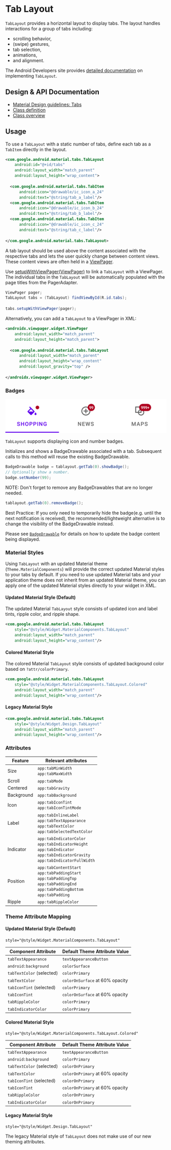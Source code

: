 <!--docs:
title: "Tab Layout"
layout: detail
section: components
excerpt: "A horizontal layout to display tabs."
iconId: tabs
path: /catalog/tab-layout/
-->

# Tab Layout

`TabLayout` provides a horizontal layout to display tabs. The layout handles
interactions for a group of tabs including:

- scrolling behavior,
- (swipe) gestures,
- tab selection,
- animations,
- and alignment.

The Android Developers site provides [detailed
documentation](https://developer.android.com/reference/com/google/android/material/tabs/TabLayout)
on implementing `TabLayout`.

## Design & API Documentation

-   [Material Design guidelines: Tabs](https://material.io/go/design-tabs)
    <!--{: .icon-list-item.icon-list-item--spec }-->
-   [Class
    definition](https://github.com/material-components/material-components-android/tree/master/lib/java/com/google/android/material/tabs/TabLayout.java)
    <!--{: .icon-list-item.icon-list-item--link }-->
-   [Class
    overview](https://developer.android.com/reference/com/google/android/material/tabs/TabLayout)
    <!--{: .icon-list-item.icon-list-item--link }--> <!--{: .icon-list }-->

## Usage

To use a `TabLayout` with a static number of tabs, define each tab as a
`TabItem` directly in the layout.

```xml
<com.google.android.material.tabs.TabLayout
    android:id="@+id/tabs"
    android:layout_width="match_parent"
    android:layout_height="wrap_content">

  <com.google.android.material.tabs.TabItem
      android:icon="@drawable/ic_icon_a_24"
      android:text="@string/tab_a_label"/>
  <com.google.android.material.tabs.TabItem
      android:icon="@drawable/ic_icon_b_24"
      android:text="@string/tab_b_label"/>
  <com.google.android.material.tabs.TabItem
      android:icon="@drawable/ic_icon_c_24"
      android:text="@string/tab_c_label"/>

</com.google.android.material.tabs.TabLayout>
```

A tab layout should be used above the content associated with the respective
tabs and lets the user quickly change between content views. These content views
are often held in a
[ViewPager](https://developer.android.com/reference/android/support/v4/view/ViewPager.html).

Use
[setupWithViewPager(ViewPager)](https://developer.android.com/reference/com/google/android/material/tabs/TabLayout#setupWithViewPager(ViewPager))
to link a `TabLayout` with a ViewPager. The individual tabs in the `TabLayout`
will be automatically populated with the page titles from the PagerAdapter.

```java
ViewPager pager;
TabLayout tabs = (TabLayout) findViewById(R.id.tabs);

tabs.setupWithViewPager(pager);
```

Alternatively, you can add a `TabLayout` to a ViewPager in XML:

```xml
<androidx.viewpager.widget.ViewPager
    android:layout_width="match_parent"
    android:layout_height="match_parent">

  <com.google.android.material.tabs.TabLayout
      android:layout_width="match_parent"
      android:layout_height="wrap_content"
      android:layout_gravity="top" />

</androidx.viewpager.widget.ViewPager>
```

### Badges

![TabLayout with badges](assets/tablayout-badges.png)

`TabLayout` supports displaying icon and number badges.

Initializes and shows a BadgeDrawable associated with a tab. Subsequent calls to
this method will reuse the existing BadgeDrawable.

```java
BadgeDrawable badge = tablayout.getTab(0).showBadge();
// Optionally show a number.
badge.setNumber(99);
```

NOTE: Don't forget to remove any BadgeDrawables that are no longer needed.

```java
tablayout.getTab(0).removeBadge();
```

Best Practice: If you only need to temporarily hide the badge(e.g. until the
next notification is received), the recommended/lightweight alternative is to
change the visibility of the BadgeDrawable instead.

Please see [`BadgeDrawable`](BadgeDrawable.md) for details on how to update the
badge content being displayed.

### Material Styles

Using `TabLayout` with an updated Material theme (`Theme.MaterialComponents`)
will provide the correct updated Material styles to your tabs by default. If you
need to use updated Material tabs and your application theme does not inherit
from an updated Material theme, you can apply one of the updated Material styles
directly to your widget in XML.

#### Updated Material Style (Default)

The updated Material `TabLayout` style consists of updated icon and label tints,
ripple color, and ripple shape.

```xml
<com.google.android.material.tabs.TabLayout
    style="@style/Widget.MaterialComponents.TabLayout"
    android:layout_width="match_parent"
    android:layout_height="wrap_content"/>
```

#### Colored Material Style

The colored Material `TabLayout` style consists of updated background color
based on `?attr/colorPrimary`.

```xml
<com.google.android.material.tabs.TabLayout
    style="@style/Widget.MaterialComponents.TabLayout.Colored"
    android:layout_width="match_parent"
    android:layout_height="wrap_content"/>
```

#### Legacy Material Style

```xml
<com.google.android.material.tabs.TabLayout
    style="@style/Widget.Design.TabLayout"
    android:layout_width="match_parent"
    android:layout_height="wrap_content"/>
```

### Attributes

Feature    | Relevant attributes
---------- | -------------------
Size       | `app:tabMinWidth`<br/>`app:tabMaxWidth`
Scroll     | `app:tabMode`
Centered   | `app:tabGravity`
Background | `app:tabBackground`
Icon       | `app:tabIconTint`<br/>`app:tabIconTintMode`
Label      | `app:tabInlineLabel`<br/>`app:tabTextAppearance`<br/>`app:tabTextColor`<br/>`app:tabSelectedTextColor`
Indicator  | `app:tabIndicatorColor`<br/>`app:tabIndicatorHeight`<br/>`app:tabIndicator`<br/>`app:tabIndicatorGravity`<br/>`app:tabIndicatorFullWidth`
Position   | `app:tabContentStart`<br/>`app:tabPaddingStart`<br/>`app:tabPaddingTop`<br/>`app:tabPaddingEnd`<br/>`app:tabPaddingBottom`<br/>`app:tabPadding`
Ripple     | `app:tabRippleColor`

### Theme Attribute Mapping

#### Updated Material Style (Default)

```
style="@style/Widget.MaterialComponents.TabLayout"
```

Component Attribute       | Default Theme Attribute Value
------------------------- | -------------------------------
`tabTextAppearance`       | `textAppearanceButton`
`android:background`      | `colorSurface`
`tabTextColor` (selected) | `colorPrimary`
`tabTextColor`            | `colorOnSurface` at 60% opacity
`tabIconTint` (selected)  | `colorPrimary`
`tabIconTint`             | `colorOnSurface` at 60% opacity
`tabRippleColor`          | `colorPrimary`
`tabIndicatorColor`       | `colorPrimary`

#### Colored Material Style

```
style="@style/Widget.MaterialComponents.TabLayout.Colored"
```

Component Attribute       | Default Theme Attribute Value
------------------------- | -------------------------------
`tabTextAppearance`       | `textAppearanceButton`
`android:background`      | `colorPrimary`
`tabTextColor` (selected) | `colorOnPrimary`
`tabTextColor`            | `colorOnPrimary` at 60% opacity
`tabIconTint` (selected)  | `colorOnPrimary`
`tabIconTint`             | `colorOnPrimary` at 60% opacity
`tabRippleColor`          | `colorOnPrimary`
`tabIndicatorColor`       | `colorOnPrimary`

#### Legacy Material Style

```
style="@style/Widget.Design.TabLayout"
```

The legacy Material style of `TabLayout` does not make use of our new theming
attributes.
